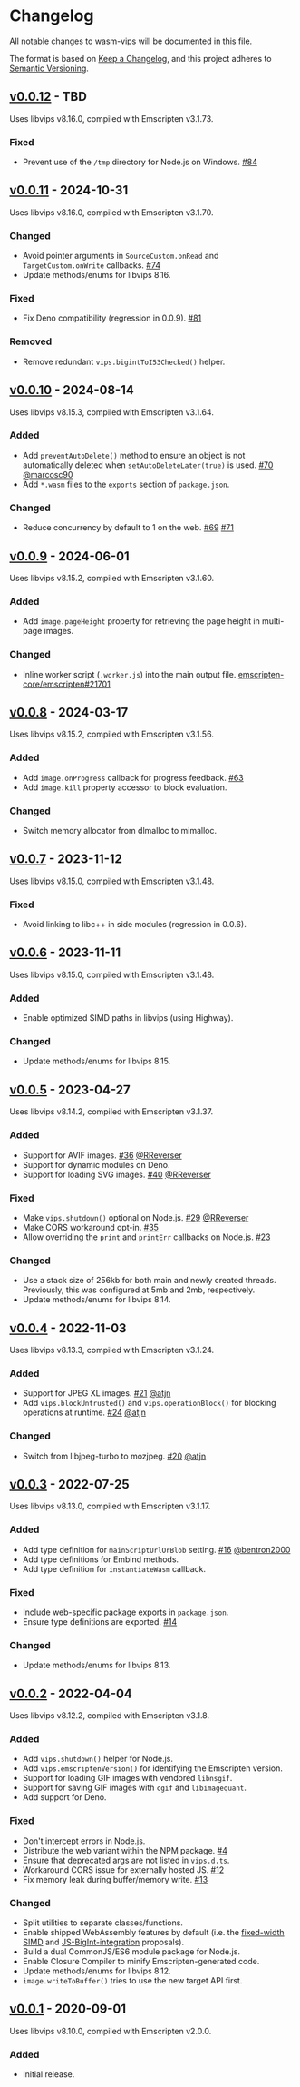# Changelog
All notable changes to wasm-vips will be documented in this file.

The format is based on [Keep a Changelog](https://keepachangelog.com/en/1.0.0/),
and this project adheres to [Semantic Versioning](https://semver.org/spec/v2.0.0.html).

## [v0.0.12] - TBD

Uses libvips v8.16.0, compiled with Emscripten v3.1.73.

### Fixed

- Prevent use of the `/tmp` directory for Node.js on Windows.
  [#84](https://github.com/kleisauke/wasm-vips/issues/84)

## [v0.0.11] - 2024-10-31

Uses libvips v8.16.0, compiled with Emscripten v3.1.70.

### Changed

- Avoid pointer arguments in `SourceCustom.onRead` and
  `TargetCustom.onWrite` callbacks.
  [#74](https://github.com/kleisauke/wasm-vips/issues/74)
- Update methods/enums for libvips 8.16.

### Fixed

- Fix Deno compatibility (regression in 0.0.9).
  [#81](https://github.com/kleisauke/wasm-vips/issues/81)

### Removed

- Remove redundant `vips.bigintToI53Checked()` helper.

## [v0.0.10] - 2024-08-14

Uses libvips v8.15.3, compiled with Emscripten v3.1.64.

### Added

- Add `preventAutoDelete()` method to ensure an object is not
  automatically deleted when `setAutoDeleteLater(true)` is used.
  [#70](https://github.com/kleisauke/wasm-vips/pull/70)
  [@marcosc90](https://github.com/marcosc90)
- Add `*.wasm` files to the `exports` section of `package.json`.

### Changed

- Reduce concurrency by default to 1 on the web.
  [#69](https://github.com/kleisauke/wasm-vips/issues/69)
  [#71](https://github.com/kleisauke/wasm-vips/issues/71)

## [v0.0.9] - 2024-06-01

Uses libvips v8.15.2, compiled with Emscripten v3.1.60.

### Added

- Add `image.pageHeight` property for retrieving the page height in
  multi-page images.

### Changed

- Inline worker script (`.worker.js`) into the main output file.
  [emscripten-core/emscripten#21701](https://github.com/emscripten-core/emscripten/pull/21701)

## [v0.0.8] - 2024-03-17

Uses libvips v8.15.2, compiled with Emscripten v3.1.56.

### Added

- Add `image.onProgress` callback for progress feedback.
  [#63](https://github.com/kleisauke/wasm-vips/issues/63)
- Add `image.kill` property accessor to block evaluation.

### Changed

- Switch memory allocator from dlmalloc to mimalloc.

## [v0.0.7] - 2023-11-12

Uses libvips v8.15.0, compiled with Emscripten v3.1.48.

### Fixed

- Avoid linking to libc++ in side modules (regression in 0.0.6).

## [v0.0.6] - 2023-11-11

Uses libvips v8.15.0, compiled with Emscripten v3.1.48.

### Added

- Enable optimized SIMD paths in libvips (using Highway).

### Changed

- Update methods/enums for libvips 8.15.

## [v0.0.5] - 2023-04-27

Uses libvips v8.14.2, compiled with Emscripten v3.1.37.

### Added

- Support for AVIF images.
  [#36](https://github.com/kleisauke/wasm-vips/pull/36)
  [@RReverser](https://github.com/RReverser)
- Support for dynamic modules on Deno.
- Support for loading SVG images.
  [#40](https://github.com/kleisauke/wasm-vips/pull/40)
  [@RReverser](https://github.com/RReverser)

### Fixed

- Make `vips.shutdown()` optional on Node.js.
  [#29](https://github.com/kleisauke/wasm-vips/pull/29)
  [@RReverser](https://github.com/RReverser)
- Make CORS workaround opt-in.
  [#35](https://github.com/kleisauke/wasm-vips/issues/35)
- Allow overriding the `print` and `printErr` callbacks on Node.js.
  [#23](https://github.com/kleisauke/wasm-vips/issues/23)

### Changed

- Use a stack size of 256kb for both main and newly created threads.
  Previously, this was configured at 5mb and 2mb, respectively.
- Update methods/enums for libvips 8.14.

## [v0.0.4] - 2022-11-03

Uses libvips v8.13.3, compiled with Emscripten v3.1.24.

### Added

- Support for JPEG XL images.
  [#21](https://github.com/kleisauke/wasm-vips/pull/21)
  [@atjn](https://github.com/atjn)
- Add `vips.blockUntrusted()` and `vips.operationBlock()` for blocking
  operations at runtime.
  [#24](https://github.com/kleisauke/wasm-vips/pull/24)
  [@atjn](https://github.com/atjn)

### Changed

- Switch from libjpeg-turbo to mozjpeg.
  [#20](https://github.com/kleisauke/wasm-vips/pull/20)
  [@atjn](https://github.com/atjn)

## [v0.0.3] - 2022-07-25

Uses libvips v8.13.0, compiled with Emscripten v3.1.17.

### Added

- Add type definition for `mainScriptUrlOrBlob` setting.
  [#16](https://github.com/kleisauke/wasm-vips/pull/16)
  [@bentron2000](https://github.com/bentron2000)
- Add type definitions for Embind methods.
- Add type definition for `instantiateWasm` callback.

### Fixed

- Include web-specific package exports in `package.json`.
- Ensure type definitions are exported.
  [#14](https://github.com/kleisauke/wasm-vips/issues/14)

### Changed

- Update methods/enums for libvips 8.13.

## [v0.0.2] - 2022-04-04

Uses libvips v8.12.2, compiled with Emscripten v3.1.8.

### Added

- Add `vips.shutdown()` helper for Node.js.
- Add `vips.emscriptenVersion()` for identifying the Emscripten version.
- Support for loading GIF images with vendored `libnsgif`.
- Support for saving GIF images with `cgif` and `libimagequant`.
- Add support for Deno.

### Fixed

- Don't intercept errors in Node.js.
- Distribute the web variant within the NPM package.
  [#4](https://github.com/kleisauke/wasm-vips/issues/4)
- Ensure that deprecated args are not listed in `vips.d.ts`.
- Workaround CORS issue for externally hosted JS.
  [#12](https://github.com/kleisauke/wasm-vips/issues/12)
- Fix memory leak during buffer/memory write.
  [#13](https://github.com/kleisauke/wasm-vips/issues/13)

### Changed

- Split utilities to separate classes/functions.
- Enable shipped WebAssembly features by default (i.e. the
  [fixed-width SIMD](https://github.com/WebAssembly/simd) and
  [JS-BigInt-integration](https://github.com/WebAssembly/JS-BigInt-integration)
  proposals).
- Build a dual CommonJS/ES6 module package for Node.js.
- Enable Closure Compiler to minify Emscripten-generated code.
- Update methods/enums for libvips 8.12.
- `image.writeToBuffer()` tries to use the new target API first.

## [v0.0.1] - 2020-09-01

Uses libvips v8.10.0, compiled with Emscripten v2.0.0.

### Added

- Initial release.

[v0.0.12]: https://github.com/kleisauke/wasm-vips/compare/v0.0.11...v0.0.12
[v0.0.11]: https://github.com/kleisauke/wasm-vips/compare/v0.0.10...v0.0.11
[v0.0.10]: https://github.com/kleisauke/wasm-vips/compare/v0.0.9...v0.0.10
[v0.0.9]: https://github.com/kleisauke/wasm-vips/compare/v0.0.8...v0.0.9
[v0.0.8]: https://github.com/kleisauke/wasm-vips/compare/v0.0.7...v0.0.8
[v0.0.7]: https://github.com/kleisauke/wasm-vips/compare/v0.0.6...v0.0.7
[v0.0.6]: https://github.com/kleisauke/wasm-vips/compare/v0.0.5...v0.0.6
[v0.0.5]: https://github.com/kleisauke/wasm-vips/compare/v0.0.4...v0.0.5
[v0.0.4]: https://github.com/kleisauke/wasm-vips/compare/v0.0.3...v0.0.4
[v0.0.3]: https://github.com/kleisauke/wasm-vips/compare/v0.0.2...v0.0.3
[v0.0.2]: https://github.com/kleisauke/wasm-vips/compare/v0.0.1...v0.0.2
[v0.0.1]: https://github.com/kleisauke/wasm-vips/releases/tag/v0.0.1
